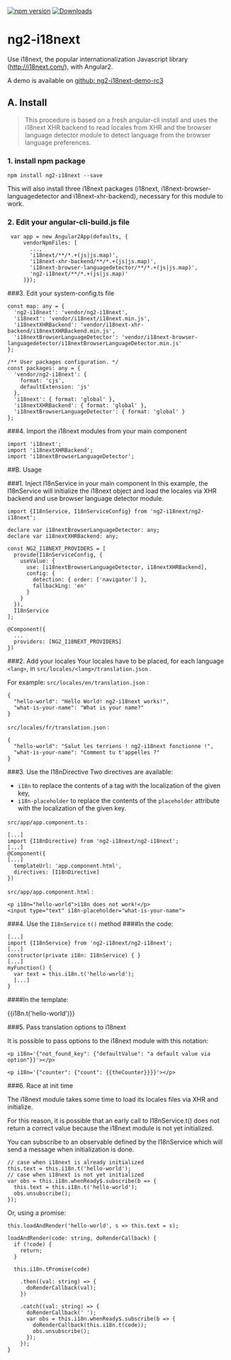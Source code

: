 [![npm version](https://badge.fury.io/js/ng2-i18next.svg)](https://badge.fury.io/js/ng2-i18next)
[![Downloads](http://img.shields.io/npm/dm/ng2-i18next.svg)](https://npmjs.org/package/ng2-i18next)

# ng2-i18next
Use i18next, the popular internationalization Javascript library (http://i18next.com/), with Angular2.

A demo is available on [github: ng2-i18next-demo-rc3](https://github.com/actimeo/ng2-i18next-demo-rc3)

## A. Install 

> This procedure is based on a fresh angular-cli install and uses the i18next XHR backend to read locales from XHR and the browser language detector module to detect language from the browser language preferences.


### 1. install npm package
    npm install ng2-i18next --save

This will also install three i18next packages (i18next, i18next-browser-languagedetector and i18next-xhr-backend), necessary for this module to work.

### 2. Edit your angular-cli-build.js file

     var app = new Angular2App(defaults, {
         vendorNpmFiles: [ 
           ...,
           'i18next/**/*.+(js|js.map)',
           'i18next-xhr-backend/**/*.+(js|js.map)',
           'i18next-browser-languagedetector/**/*.+(js|js.map)',
           'ng2-i18next/**/*.+(js|js.map)'
         ]});

###3. Edit your system-config.ts file

    const map: any = {
      'ng2-i18next': 'vendor/ng2-i18next',
      'i18next': 'vendor/i18next/i18next.min.js',
      'i18nextXHRBackend': 'vendor/i18next-xhr-backend/i18nextXHRBackend.min.js',
      'i18nextBrowserLanguageDetector': 'vendor/i18next-browser-languagedetector/i18nextBrowserLanguageDetector.min.js'
    };

    /** User packages configuration. */
    const packages: any = {
      'vendor/ng2-i18next': {
        format: 'cjs',
        defaultExtension: 'js'
      },
      'i18next': { format: 'global' },
      'i18nextXHRBackend': { format: 'global' },
      'i18nextBrowserLanguageDetector': { format: 'global' }
    };

###4. Import the i18next modules from your main component

    import 'i18next';
    import 'i18nextXHRBackend';
    import 'i18nextBrowserLanguageDetector';

##B. Usage

###1. Inject I18nService in your main component
In this example, the I18nService will initialize the i18next object and load the locales via XHR backend and use browser language detector module. 
 

    import {I18nService, I18nServiceConfig} from 'ng2-i18next/ng2-i18next';
    
    declare var i18nextBrowserLanguageDetector: any;
    declare var i18nextXHRBackend: any;

    const NG2_I18NEXT_PROVIDERS = [
      provide(I18nServiceConfig, {
        useValue: {
          use: [i18nextBrowserLanguageDetector, i18nextXHRBackend],
          config: {
            detection: { order: ['navigator'] },
            fallbackLng: 'en'
          }
        }
      }),
      I18nService
    ];

    @Component({
      ...
      providers: [NG2_I18NEXT_PROVIDERS]
    })

###2. Add your locales
Your locales have to be placed, for each language `<lang>`, in `src/locales/<lang>/translation.json` .

For example:
`src/locales/en/translation.json` :

    {
      "hello-world": "Hello World! ng2-i18next works!",
      "what-is-your-name": "What is your name?"
    }


`src/locales/fr/translation.json` :

    {
      "hello-world": "Salut les terriens ! ng2-i18next fonctionne !",
      "what-is-your-name": "Comment tu t'appelles ?"
    }

###3. Use the I18nDirective
Two directives are available:

 - `i18n` to replace the contents of a tag with the localization of the given key,
 - `i18n-placeholder` to replace the contents of the `placeholder` attribute with the localization of the given key.

`src/app/app.component.ts` :

    [...]
    import {I18nDirective} from 'ng2-i18next/ng2-i18next';
    [...]
    @Component({
    [...]
      templateUrl: 'app.component.html',
      directives: [I18nDirective]
    })

`src/app/app.component.html` :

    <p i18n="hello-world">i18n does not work!</p>
    <input type="text" i18n-placeholder="what-is-your-name">

###4. Use the `I18nService` `t()` method
####In the code:

    [...]
    import {I18nService} from 'ng2-i18next/ng2-i18next';
    [...]
    constructor(private i18n: I18nService) { }
    [...]
    myFunction() {
      var text = this.i18n.t('hello-world');
      [...]
    }

####In the template:
    <p>{{i18n.t('hello-world')}}</p>

###5. Pass translation options to i18next

It is possible to pass options to the i18next module with this notation:

    <p i18n='{"not_found_key": {"defaultValue": "a default value via option"}}'></p>

    <p i18n='{"counter": {"count": {{theCounter}}}}'></p>

###6. Race at init time

The i18next module takes some time to load its locales files via XHR and initialize.

For this reason, it is possible that an early call to I18nService.t() does not return a correct value because the i18next module is not yet initialized.

You can subscribe to an observable defined by the I18nService which will send a message when initialization is done.

    // case when i18next is already initialized
    this.text = this.i18n.t('hello-world');
    // case when i18next is not yet initialized
    var obs = this.i18n.whenReady$.subscribe(b => {
      this.text = this.i18n.t('hello-world');
      obs.unsubscribe();
    });

Or, using a promise:

    this.loadAndRender('hello-world', s => this.text = s);
    
    loadAndRender(code: string, doRenderCallback) {
      if (!code) {
        return;
      }

      this.i18n.tPromise(code)

        .then((val: string) => {
          doRenderCallback(val);
        })

        .catch((val: string) => {
          doRenderCallback(' ');
          var obs = this.i18n.whenReady$.subscribe(b => {
            doRenderCallback(this.i18n.t(code));
            obs.unsubscribe();
          });
        });
    }

